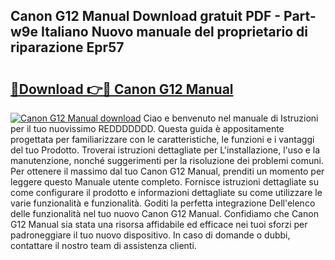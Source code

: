 ## Canon G12 Manual Download gratuit PDF - Part-w9e Italiano Nuovo manuale del proprietario di riparazione Epr57

# <h2><a href="http://dfaylpp.blite.top/?on=Canon+G12+Manual">🔗Download 👉🔴 Canon G12 Manual</a></h2>

[![Canon G12 Manual download](https://i.imgur.com/lujVjoI.png)](http://dfaylpp.blite.top/?on=Canon+G12+Manual)
Ciao e benvenuto nel manuale di Istruzioni per il tuo nuovissimo REDDDDDDD. Questa guida è appositamente progettata per familiarizzare con le caratteristiche, le funzioni e i vantaggi del tuo Prodotto. Troverai istruzioni dettagliate per L'installazione, l'uso e la manutenzione, nonché suggerimenti per la risoluzione dei problemi comuni. Per ottenere il massimo dal tuo Canon G12 Manual, prenditi un momento per leggere questo Manuale utente completo. Fornisce istruzioni dettagliate su come configurare il prodotto e informazioni dettagliate su come utilizzare le varie funzionalità e funzionalità. Goditi la perfetta integrazione Dell'elenco delle funzionalità nel tuo nuovo Canon G12 Manual. Confidiamo che Canon G12 Manual sia stata una risorsa affidabile ed efficace nei tuoi sforzi per padroneggiare il tuo nuovo dispositivo. In caso di domande o dubbi, contattare il nostro team di assistenza clienti.
